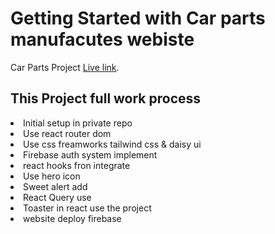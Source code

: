 # Getting Started with Car parts manufacutes webiste 


Car Parts Project [Live link](https://cart-parts-9dcb7.firebaseapp.com/).

## This Project full work process



   <li>Initial setup in private repo</li>
   <li>Use react router dom</li>
   <li>Use css freamworks tailwind css & daisy ui </li>
   <li>Firebase auth system implement</li>
   <li>react hooks fron integrate</li>
   <li>Use hero icon</li>
   <li>Sweet alert add</li>
   <li>React Query use</li>
   <li>Toaster in react use the project</li>
   <li>website deploy firebase</li>




